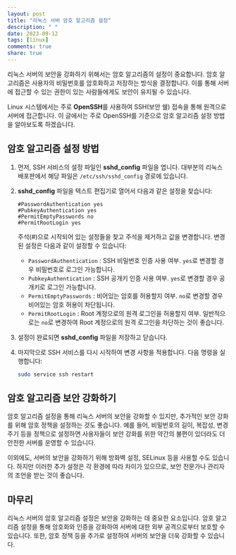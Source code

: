 ```yaml
---
layout: post
title: "리눅스 서버 암호 알고리즘 설정"
description: " "
date: 2023-09-12
tags: [linux]
comments: true
share: true
---
```


리눅스 서버의 보안을 강화하기 위해서는 암호 알고리즘의 설정이 중요합니다. 암호 알고리즘은 사용자의 비밀번호를 암호화하고 저장하는 방식을 결정합니다. 이를 통해 서버에 접근할 수 있는 권한이 있는 사람들에게도 보안이 유지될 수 있습니다.

Linux 시스템에서는 주로 **OpenSSH**를 사용하여 SSH(보안 쉘) 접속을 통해 원격으로 서버에 접근합니다. 이 글에서는 주로 OpenSSH를 기준으로 암호 알고리즘 설정 방법을 알아보도록 하겠습니다.

## 암호 알고리즘 설정 방법

1. 먼저, SSH 서비스의 설정 파일인 **sshd_config** 파일을 엽니다. 대부분의 리눅스 배포판에서 해당 파일은 `/etc/ssh/sshd_config` 경로에 있습니다.

2. **sshd_config** 파일을 텍스트 편집기로 열어서 다음과 같은 설정을 찾습니다:

   ```
   #PasswordAuthentication yes
   #PubkeyAuthentication yes
   #PermitEmptyPasswords no
   #PermitRootLogin yes
   ```

   주석(#)으로 시작되어 있는 설정들을 찾고 주석을 제거하고 값을 변경합니다. 변경된 설정은 다음과 같이 설정할 수 있습니다:

   - `PasswordAuthentication` : SSH 비밀번호 인증 사용 여부. `yes`로 변경할 경우 비밀번호로 로그인 가능합니다.
   - `PubkeyAuthentication` : SSH 공개키 인증 사용 여부. `yes`로 변경할 경우 공개키로 로그인 가능합니다.
   - `PermitEmptyPasswords` : 비어있는 암호를 허용할지 여부. `no`로 변경할 경우 비어있는 암호 허용이 차단됩니다.
   - `PermitRootLogin` : Root 계정으로의 원격 로그인을 허용할지 여부. 일반적으로는 `no`로 변경하여 Root 계정으로의 원격 로그인을 차단하는 것이 좋습니다.

3. 설정이 완료되면 **sshd_config** 파일을 저장하고 닫습니다.

4. 마지막으로 SSH 서비스를 다시 시작하여 변경 사항을 적용합니다. 다음 명령을 실행합니다:

   ```bash
   sudo service ssh restart
   ```

## 암호 알고리즘 보안 강화하기

암호 알고리즘 설정을 통해 리눅스 서버의 보안을 강화할 수 있지만, 추가적인 보안 강화를 위해 암호 정책을 설정하는 것도 좋습니다. 예를 들어, 비밀번호의 길이, 복잡성, 변경 주기 등을 정책으로 설정하면 사용자들이 보안 강화를 위한 약간의 불편이 있더라도 더 안전한 서버를 운영할 수 있습니다.

이외에도, 서버의 보안을 강화하기 위해 방화벽 설정, SELinux 등을 사용할 수도 있습니다. 하지만 이러한 추가 설정은 각 환경에 따라 차이가 있으므로, 보안 전문가나 관리자의 조언을 받는 것이 좋습니다.

## 마무리

리눅스 서버의 암호 알고리즘 설정은 보안을 강화하는 데 중요한 요소입니다. 암호 알고리즘 설정을 통해 암호화와 인증을 강화하여 서버에 대한 외부 공격으로부터 보호할 수 있습니다. 또한, 암호 정책 등을 추가로 설정하여 서버의 보안을 더욱 강화할 수 있습니다.
